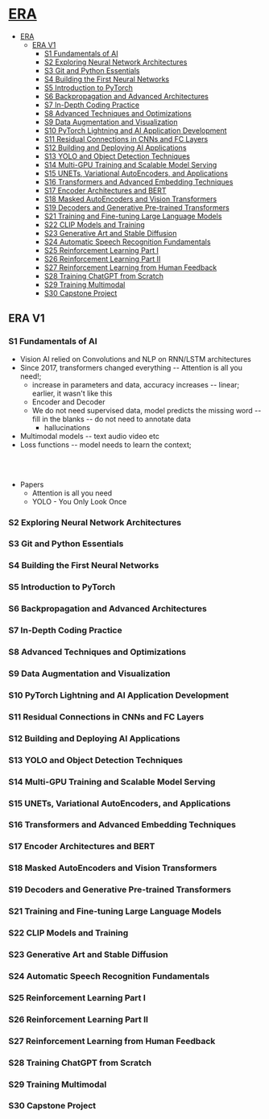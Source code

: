 # [ERA](../../courses.md)


- [ERA](#era)
  - [ERA V1](#era-v1)
    - [S1 Fundamentals of AI](#s1-fundamentals-of-ai)
    - [S2 Exploring Neural Network Architectures](#s2-exploring-neural-network-architectures)
    - [S3 Git and Python Essentials](#s3-git-and-python-essentials)
    - [S4 Building the First Neural Networks](#s4-building-the-first-neural-networks)
    - [S5 Introduction to PyTorch](#s5-introduction-to-pytorch)
    - [S6 Backpropagation and Advanced Architectures](#s6-backpropagation-and-advanced-architectures)
    - [S7 In-Depth Coding Practice](#s7-in-depth-coding-practice)
    - [S8 Advanced Techniques and Optimizations](#s8-advanced-techniques-and-optimizations)
    - [S9 Data Augmentation and Visualization](#s9-data-augmentation-and-visualization)
    - [S10 PyTorch Lightning and AI Application Development](#s10-pytorch-lightning-and-ai-application-development)
    - [S11 Residual Connections in CNNs and FC Layers](#s11-residual-connections-in-cnns-and-fc-layers)
    - [S12 Building and Deploying AI Applications](#s12-building-and-deploying-ai-applications)
    - [S13 YOLO and Object Detection Techniques](#s13-yolo-and-object-detection-techniques)
    - [S14 Multi-GPU Training and Scalable Model Serving](#s14-multi-gpu-training-and-scalable-model-serving)
    - [S15 UNETs, Variational AutoEncoders, and Applications](#s15-unets-variational-autoencoders-and-applications)
    - [S16 Transformers and Advanced Embedding Techniques](#s16-transformers-and-advanced-embedding-techniques)
    - [S17 Encoder Architectures and BERT](#s17-encoder-architectures-and-bert)
    - [S18 Masked AutoEncoders and Vision Transformers](#s18-masked-autoencoders-and-vision-transformers)
    - [S19 Decoders and Generative Pre-trained Transformers](#s19-decoders-and-generative-pre-trained-transformers)
    - [S21 Training and Fine-tuning Large Language Models](#s21-training-and-fine-tuning-large-language-models)
    - [S22 CLIP Models and Training](#s22-clip-models-and-training)
    - [S23 Generative Art and Stable Diffusion](#s23-generative-art-and-stable-diffusion)
    - [S24 Automatic Speech Recognition Fundamentals](#s24-automatic-speech-recognition-fundamentals)
    - [S25 Reinforcement Learning Part I](#s25-reinforcement-learning-part-i)
    - [S26 Reinforcement Learning Part II](#s26-reinforcement-learning-part-ii)
    - [S27 Reinforcement Learning from Human Feedback](#s27-reinforcement-learning-from-human-feedback)
    - [S28 Training ChatGPT from Scratch](#s28-training-chatgpt-from-scratch)
    - [S29 Training Multimodal](#s29-training-multimodal)
    - [S30 Capstone Project](#s30-capstone-project)


## ERA V1

### S1 Fundamentals of AI

- Vision AI relied on Convolutions and NLP on RNN/LSTM architectures
- Since 2017, transformers changed everything -- Attention is all you need!; 
  - increase in parameters and data, accuracy increases -- linear; earlier, it wasn't like this
  - Encoder and Decoder
  - We do not need supervised data, model predicts the missing word -- fill in the blanks -- do not need to annotate data
    - hallucinations
- Multimodal models -- text audio video etc
- Loss functions -- model needs to learn the context;



<br/><br/>

- Papers
  - Attention is all you need
  - YOLO - You Only Look Once


### S2 Exploring Neural Network Architectures


### S3 Git and Python Essentials


### S4 Building the First Neural Networks



### S5 Introduction to PyTorch


### S6 Backpropagation and Advanced Architectures


### S7 In-Depth Coding Practice


### S8 Advanced Techniques and Optimizations


### S9 Data Augmentation and Visualization


### S10 PyTorch Lightning and AI Application Development


### S11 Residual Connections in CNNs and FC Layers


### S12 Building and Deploying AI Applications


### S13 YOLO and Object Detection Techniques


### S14 Multi-GPU Training and Scalable Model Serving


### S15 UNETs, Variational AutoEncoders, and Applications


### S16 Transformers and Advanced Embedding Techniques


### S17 Encoder Architectures and BERT


### S18 Masked AutoEncoders and Vision Transformers


### S19 Decoders and Generative Pre-trained Transformers



### S21 Training and Fine-tuning Large Language Models


### S22 CLIP Models and Training


### S23 Generative Art and Stable Diffusion



### S24 Automatic Speech Recognition Fundamentals


### S25 Reinforcement Learning Part I


### S26 Reinforcement Learning Part II


### S27 Reinforcement Learning from Human Feedback


### S28 Training ChatGPT from Scratch


### S29 Training Multimodal


### S30 Capstone Project